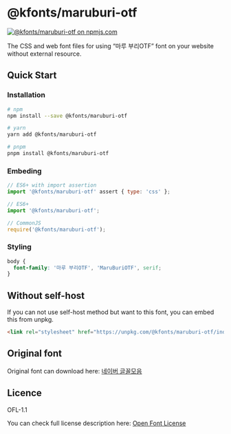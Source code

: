 # @kfonts/maruburi-otf

[![@kfonts/maruburi-otf on npmjs.com](https://img.shields.io/npm/v/%40kfonts%2Fmaruburi-otf)](https://www.npmjs.com/package/@kfonts/maruburi-otf)

The CSS and web font files for using &OpenCurlyDoubleQuote;마루 부리OTF&CloseCurlyDoubleQuote; font on your website without external resource.

## Quick Start

### Installation

```sh
# npm
npm install --save @kfonts/maruburi-otf

# yarn
yarn add @kfonts/maruburi-otf

# pnpm
pnpm install @kfonts/maruburi-otf
```

### Embeding

```js
// ES6+ with import assertion
import '@kfonts/maruburi-otf' assert { type: 'css' };

// ES6+
import '@kfonts/maruburi-otf';

// CommonJS
require('@kfonts/maruburi-otf');
```

### Styling

```css
body {
  font-family: '마루 부리OTF', 'MaruBuriOTF', serif;
}
```

## Without self-host

If you can not use self-host method but want to this font, you can embed this from unpkg.

```html
<link rel="stylesheet" href="https://unpkg.com/@kfonts/maruburi-otf/index.css" />
```

## Original font

Original font can download here: [네이버 글꼴모음](https://hangeul.naver.com/fonts/search?f=maru)

## Licence

OFL-1.1

You can check full license description here: [Open Font License](https://help.naver.com/service/30016/contents/18088?osType=PC&lang=ko)
